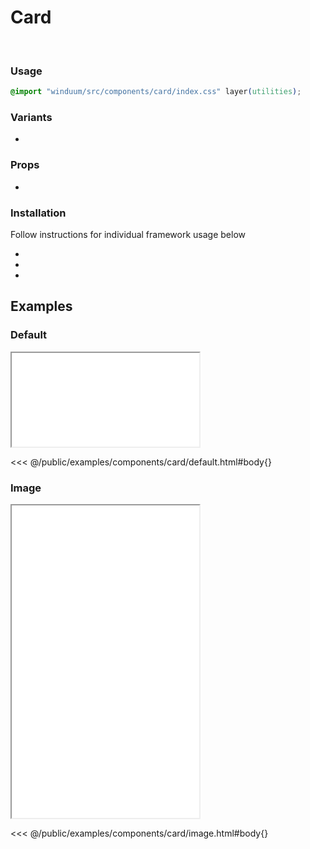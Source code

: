 # Card
<br>
<ViewSourceGh href="https://github.com/winduum/winduum/blob/main/src/components/card" />

### Usage

```css
@import "winduum/src/components/card/index.css" layer(utilities);
```

### Variants
* <LinkGh name="default" path="components/card" />

### Props
* <LinkGh name="default" path="components/card/props" />

### Installation
Follow instructions for individual framework usage below

* <LinkGh name="winduum" url="https://github.com/winduum/winduum/blob/main/src/components/card" />
* <LinkGh name="winduum-vue" url="https://github.com/winduum/winduum-vue/blob/main/src/components/card" />
* <LinkGh name="winduum-react" url="https://github.com/winduum/winduum-react/blob/main/src/components/card" />

## Examples

### Default

<iframe onload="this.style.visibility = 'visible';" src="/examples/components/card/default.html"></iframe>

<<< @/public/examples/components/card/default.html#body{}

### Image

<iframe onload="this.style.visibility = 'visible';" src="/examples/components/card/image.html" style="height: 500px;"></iframe>

<<< @/public/examples/components/card/image.html#body{}
